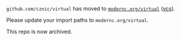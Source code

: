 `github.com/cznic/virtual` has moved to [`modernc.org/virtual`](https://godoc.org/modernc.org/virtual) ([vcs](https://gitlab.com/cznic/virtual)).

Please update your import paths to `modernc.org/virtual`.

This repo is now archived.
